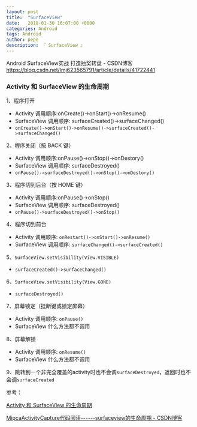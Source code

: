 ```yaml
---
layout: post
title:  "SurfaceView"
date:   2018-01-30 16:07:00 +0800
categories: Android
tags: Android
author: pepe
description: 『 SurfaceView 』
---
```


Android SurfaceView实战 打造抽奖转盘 - CSDN博客
https://blog.csdn.net/lmj623565791/article/details/41722441

### Activity 和 SurfaceView 的生命周期

1、程序打开
 * Activity 调用顺序:onCreate()->onStart()->onResume()
 * SurfaceView 调用顺序: surfaceCreated()->surfaceChanged()
 * `onCreate()->onStart()->onResume()->surfaceCreated()->surfaceChanged()`

2、程序关闭（按 BACK 键）
 * Activity 调用顺序:onPause()->onStop()->onDestory()
 * SurfaceView 调用顺序: surfaceDestroyed()
 * `onPause()->surfaceDestroyed()->onStop()->onDestory()`

3、程序切到后台（按 HOME 键）
 * Activity 调用顺序:onPause()->onStop()
 * SurfaceView 调用顺序: surfaceDestroyed()
 * `onPause()->surfaceDestroyed()->onStop()`

4、程序切到前台
 * Activity 调用顺序: `onRestart()->onStart()->onResume()`
 * SurfaceView 调用顺序: `surfaceChanged()->surfaceCreated()`
 
5、`SurfaceView.setVisibility(View.VISIBLE)`
 * `surfaceCreated()->surfaceChanged()`
 
6、`SurfaceView.setVisibility(View.GONE)`
 * `surfaceDestroyed()`

7、屏幕锁定（挂断键或锁定屏幕）
 * Activity 调用顺序: `onPause()`
 * SurfaceView 什么方法都不调用

8、屏幕解锁 
 * Activity 调用顺序: `onResume()`
 * SurfaceView 什么方法都不调用
 
9、跳转到一个非完全覆盖的activity时也不会调`surfaceDestroyed`，返回时也不会调`surfaceCreated`

参考：


[ Activity 和 SurfaceView 的生命周期](http://www.liuxiao.org/2016/12/android-activity-%E5%92%8C-surfaceview-%E7%9A%84%E7%94%9F%E5%91%BD%E5%91%A8%E6%9C%9F/)

[MipcaActivityCapture代码阅读------surfaceview的生命周期 - CSDN博客](https://blog.csdn.net/yuxmdef1/article/details/18046237)
